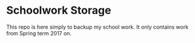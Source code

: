 Schoolwork Storage
==================

This repo is here simply to backup my school work. It only contains work from Spring term 2017 on.
